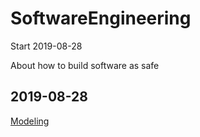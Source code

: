 # SoftwareEngineering
Start 2019-08-28  <br>

About how to build software as safe


2019-08-28
---
[Modeling](./ObjectOrientedModeling.md)
